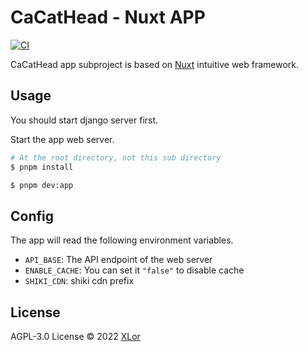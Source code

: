 # CaCatHead - Nuxt APP

[![CI](https://github.com/XLoJ/CaCatHead/actions/workflows/ci.yml/badge.svg)](https://github.com/XLoJ/CaCatHead/actions/workflows/ci.yml)

CaCatHead app subproject is based on [Nuxt](https://nuxt.com/) intuitive web framework.

## Usage

You should start django server first.

Start the app web server.

```bash
# At the root directory, not this sub directory
$ pnpm install

$ pnpm dev:app
```

## Config

The app will read the following environment variables.

+ `API_BASE`: The API endpoint of the web server
+ `ENABLE_CACHE`: You can set it `"false"` to disable cache
+ `SHIKI_CDN`: shiki cdn prefix

## License

AGPL-3.0 License © 2022 [XLor](https://github.com/yjl9903)
